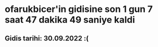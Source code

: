 # ofarukbicer'in gidisine son 1 gun 7 saat 47 dakika 49 saniye kaldi

## Gidis tarihi: 30.09.2022 :(